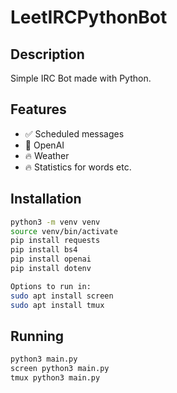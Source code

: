 # LeetIRCPythonBot

## Description
Simple IRC Bot made with Python.

## Features
- ✅ Scheduled messages
- 🚀 OpenAI
- 🔥 Weather
- 🔥 Statistics for words etc.

## Installation
```bash
python3 -m venv venv
source venv/bin/activate
pip install requests
pip install bs4
pip install openai
pip install dotenv
```
```bash
Options to run in:
sudo apt install screen
sudo apt install tmux
```

## Running
```bash
python3 main.py
screen python3 main.py
tmux python3 main.py
```
